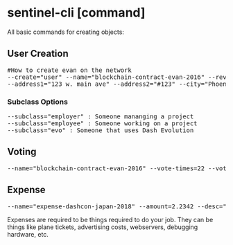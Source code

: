 # sentinel-cli [command] 

All basic commands for creating objects:

## User Creation

<pre>
#How to create evan on the network
--create="user" --name="blockchain-contract-evan-2016" --revision=1 --subclass="(option)" --dash_monthly=233.32 --first_name="evan" --last_name="duffield"
--address1="123 w. main ave" --address2="#123" --city="Phoenix" --state="Arizona" --country="US"
</pre>

### Subclass Options
<pre>
--subclass="employer" : Someone mananging a project
--subclass="employee" : Someone working on a project
--subclass="evo" : Someone that uses Dash Evolution
</pre>

## Voting
<pre>
--name="blockchain-contract-evan-2016" --vote-times=22 --vote-type="funding" --vote-outcome="yes"
</pre>

## Expense
<pre>
--name="expense-dashcon-japan-2018" --amount=2.2342 --desc="Flight to Japan, for Dash-CON 2018"
</pre>

Expenses are required to be things required to do your job. They can be things like plane tickets, advertising costs, webservers, debugging hardware, etc. 
